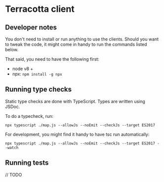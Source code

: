 # Terracotta client

## Developer notes
You don't need to install or run anything to use the clients.
Should you want to tweak the code, it might come in handy to run the commands listed below.

That said, you need to have the following first:
- node v8 +
- npx: `npm install -g npx`

## Running type checks
Static type checks are done with TypeScript.
Types are written using JSDoc.

To do a typecheck, run:
```
npx typescript ./map.js --allowJs --noEmit --checkJs --target ES2017
```

For development, you might find it handy to have tsc run automatically:
```
npx typescript ./map.js --allowJs --noEmit --checkJs --target ES2017 --watch
```


## Running tests
// TODO
